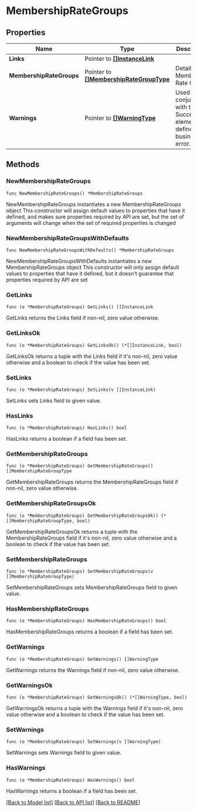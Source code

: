 # MembershipRateGroups

## Properties

Name | Type | Description | Notes
------------ | ------------- | ------------- | -------------
**Links** | Pointer to [**[]InstanceLink**](InstanceLink.md) |  | [optional] 
**MembershipRateGroups** | Pointer to [**[]MembershipRateGroupType**](MembershipRateGroupType.md) | Details for Membership Rate Group. | [optional] 
**Warnings** | Pointer to [**[]WarningType**](WarningType.md) | Used in conjunction with the Success element to define a business error. | [optional] 

## Methods

### NewMembershipRateGroups

`func NewMembershipRateGroups() *MembershipRateGroups`

NewMembershipRateGroups instantiates a new MembershipRateGroups object
This constructor will assign default values to properties that have it defined,
and makes sure properties required by API are set, but the set of arguments
will change when the set of required properties is changed

### NewMembershipRateGroupsWithDefaults

`func NewMembershipRateGroupsWithDefaults() *MembershipRateGroups`

NewMembershipRateGroupsWithDefaults instantiates a new MembershipRateGroups object
This constructor will only assign default values to properties that have it defined,
but it doesn't guarantee that properties required by API are set

### GetLinks

`func (o *MembershipRateGroups) GetLinks() []InstanceLink`

GetLinks returns the Links field if non-nil, zero value otherwise.

### GetLinksOk

`func (o *MembershipRateGroups) GetLinksOk() (*[]InstanceLink, bool)`

GetLinksOk returns a tuple with the Links field if it's non-nil, zero value otherwise
and a boolean to check if the value has been set.

### SetLinks

`func (o *MembershipRateGroups) SetLinks(v []InstanceLink)`

SetLinks sets Links field to given value.

### HasLinks

`func (o *MembershipRateGroups) HasLinks() bool`

HasLinks returns a boolean if a field has been set.

### GetMembershipRateGroups

`func (o *MembershipRateGroups) GetMembershipRateGroups() []MembershipRateGroupType`

GetMembershipRateGroups returns the MembershipRateGroups field if non-nil, zero value otherwise.

### GetMembershipRateGroupsOk

`func (o *MembershipRateGroups) GetMembershipRateGroupsOk() (*[]MembershipRateGroupType, bool)`

GetMembershipRateGroupsOk returns a tuple with the MembershipRateGroups field if it's non-nil, zero value otherwise
and a boolean to check if the value has been set.

### SetMembershipRateGroups

`func (o *MembershipRateGroups) SetMembershipRateGroups(v []MembershipRateGroupType)`

SetMembershipRateGroups sets MembershipRateGroups field to given value.

### HasMembershipRateGroups

`func (o *MembershipRateGroups) HasMembershipRateGroups() bool`

HasMembershipRateGroups returns a boolean if a field has been set.

### GetWarnings

`func (o *MembershipRateGroups) GetWarnings() []WarningType`

GetWarnings returns the Warnings field if non-nil, zero value otherwise.

### GetWarningsOk

`func (o *MembershipRateGroups) GetWarningsOk() (*[]WarningType, bool)`

GetWarningsOk returns a tuple with the Warnings field if it's non-nil, zero value otherwise
and a boolean to check if the value has been set.

### SetWarnings

`func (o *MembershipRateGroups) SetWarnings(v []WarningType)`

SetWarnings sets Warnings field to given value.

### HasWarnings

`func (o *MembershipRateGroups) HasWarnings() bool`

HasWarnings returns a boolean if a field has been set.


[[Back to Model list]](../README.md#documentation-for-models) [[Back to API list]](../README.md#documentation-for-api-endpoints) [[Back to README]](../README.md)



